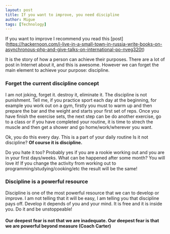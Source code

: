 ```yaml
---
layout: post
title: If you want to improve, you need discipline
author: Migue
tags: [Technology]
---
```


If you want to improve I recommend you read this [post] (https://hackernoon.com/i-live-in-a-small-town-in-russia-write-books-on-asynchronous-php-and-give-talks-on-international-po-nveg320t)
   
It is the story of how a person can achieve their purposes. There are a lot of post in Internet about it, and this is awesome. However we can forget the main element to achieve your purpose: discipline.
   
### Forget the current discipline concept
I am not joking, forget it. destroy it, eliminate it. The discipline is not punishment. Tell me, if you practice sport each day at the beginning, for example you work out on a gym, firstly you must to warm up and then prepare the bar and the weight and starts your first set of reps. Once you have finish the exercise sets, the next step can be do another exercise, go to a class or if you have completed your routine, it is time to strech the muscle and then get a shower and go home/work/wherever you want.

Ok, you do this every day. This is a part of your daily routine Is it not discipline? **Of course it is discipline.**
   
Do you hate it too? Probably yes if you are a rookie working out and you are in your first days/weeks. What can be happened after some month? You will love it! If you change the activity from working out to programming/studying/cooking/etc the result will be the same! 
  
### Discipline is a powerful resource
Discipline is one of the most powerful resource that we can to develop or improve. I am not telling that it will be easy, I am telling you that discipline pays off. Develop it depends of you and your mind. It is free and it is inside you. Do it and be unstoppeable!

#### Our deepest fear is not that we are inadequate. Our deepest fear is that we are powerful beyond measure (Coach Carter)